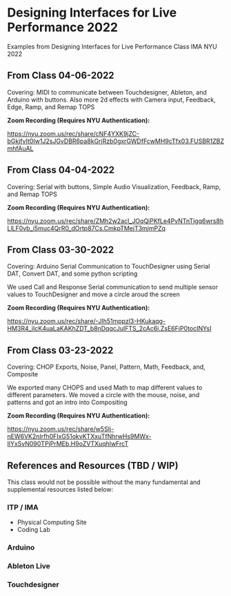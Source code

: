 # Designing Interfaces for Live Performance 2022
Examples from Designing Interfaces for Live Performance Class IMA NYU 2022

## From Class 04-06-2022

Covering: MIDI to communicate between Touchdesigner, Ableton, and Arduino with buttons. Also more 2d effects with Camera input, Feedback, Edge, Ramp, and Remap TOPS

**Zoom Recording (Requires NYU Authentication):**

https://nyu.zoom.us/rec/share/cNF4YXK9jZC-bGkjfvIt0Iw1J2sJGvDBR6pa8kGrjRzb0gxrGWDfFcwMH9cTfx03.FUSBR1ZBZmhfAuAL

## From Class 04-04-2022

Covering: Serial with buttons, Simple Audio Visualization, Feedback, Ramp, and Remap TOPS

**Zoom Recording (Requires NYU Authentication):**

https://nyu.zoom.us/rec/share/ZMh2w2acI_JOqQiPKfLe4PvNTnTjgq6wrs8hLlLF0vb_i5muc4QrR0_dOrtp87Cs.CmkpTMejT3mjmPZq

## From Class 03-30-2022
Covering: Arduino Serial Communication to TouchDesigner using Serial DAT, Convert DAT, and some python scripting

We used Call and Response Serial communication to send multiple sensor values to TouchDesigner and move a circle aroud the screen

**Zoom Recording (Requires NYU Authentication):**

https://nyu.zoom.us/rec/share/-JIh51mppzl3-HKukaqg-HM3R4_iIcK4uaLaKAKhZDT_b8nDqqcJuIFTS_2cAc6i.ZsE6FiP0tocINYsI

## From Class 03-23-2022

Covering: CHOP Exports, Noise, Panel, Pattern, Math, Feedback, and, Composite

We exported many CHOPS and used Math to map different values to different parameters. We moved a circle with the mouse, noise, and patterns and got an intro into Compositing

**Zoom Recording (Requires NYU Authentication):**

https://nyu.zoom.us/rec/share/w5SIj-nEW6VK2nIrfh0FIxG51okvKTXxuTfNhrwHs9MWx-IlYxSvN090TPjPrMEb.H9oZVTXuqhlwFrcT



## References and Resources (TBD / WIP)
This class would not be possible without the many fundamental and supplemental resources listed below:

### ITP / IMA
- Physical Computing Site
- Coding Lab

### Arduino

### Ableton Live

### Touchdesigner

